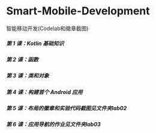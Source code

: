 # Smart-Mobile-Development

智能移动开发(Codelab和徽章截图)

##### 第 1 课：Kotlin 基础知识

##### 第 2 课：函数

##### 第 3 课：类和对象

##### 第 4 课：构建首个 Android 应用

##### 第 5 课：布局的徽章和实验代码截图见文件夹lab02

##### 第 6 课：应用导航的作业见文件夹lab03
